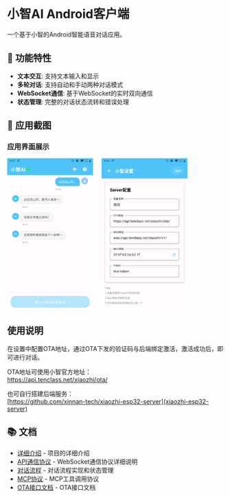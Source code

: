 # 小智AI Android客户端

一个基于小智的Android智能语音对话应用。

## 📱 功能特性

- **文本交互**: 支持文本输入和显示
- **多轮对话**: 支持自动和手动两种对话模式
- **WebSocket通信**: 基于WebSocket的实时双向通信
- **状态管理**: 完整的对话状态流转和错误处理

## 📸 应用截图

### 应用界面展示

<div style="display: flex; gap: 20px; align-items: flex-start;">
  <img src="./screenshot/v1.2/Screenshot_20250819_164340.png" alt="对话" width="200" />
  <img src="./screenshot/v1.2/Screenshot_20250819_164429.png" alt="设置" width="200" />
</div>

## 使用说明

在设置中配置OTA地址，通过OTA下发的验证码与后端绑定激活，激活成功后，即可进行对话。

OTA地址可使用小智官方地址：  
https://api.tenclass.net/xiaozhi/ota/

也可自行搭建后端服务：  
[https://github.com/xinnan-tech/xiaozhi-esp32-server](xiaozhi-esp32-server)

## 📚 文档

- [详细介绍](./doc/description.md) - 项目的详细介绍
- [API通信协议](./doc/api.md) - WebSocket通信协议详细说明
- [对话流程](./doc/flow.md) - 对话流程实现和状态管理
- [MCP协议](./doc/mcp.md) - MCP工具调用协议
- [OTA接口文档](./doc/OTA%20接口文档.pdf) - OTA接口文档